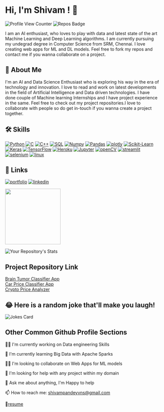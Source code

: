 
# Hi, I'm Shivam ! 👋

![Profile View Counter](https://komarev.com/ghpvc/?username=shivampandeyvns)
![Repos Badge](https://badges.pufler.dev/repos/shivampandeyvns)

I am an AI enthusiast, who loves to play with data and latest state of the art Machine Learning and Deep Learning algorithms.
I am currently pursuing my undegrad degree in Computer Science from SRM, Chennai.
I love creating web apps for ML and DL models.
Feel free to fork my repos and contact me if you wanna collaborate on a project.


## 🚀 About Me
I'm an AI and Data Science Enthusiast who is exploring his way in the era of technology and innovation.
I love to read and work on latest developments in the field of Artificial Intelligence and Data driven technologies.
I have done couple of Machine learning Internships and I have project experience in the same.
Feel free to check out my project repositories.I love to collaborate with people so do get in-touch if you wanna create a project together.
 


## 🛠 Skills
[![Python](https://img.shields.io/badge/Python-3776AB?style=for-the-badge&logo=python&logoColor=white)](https://github.com/tterb/atomic-design-ui/blob/master/LICENSEs)
[![C](https://img.shields.io/badge/C-00599C?style=for-the-badge&logo=c&logoColor=white)]()
[![C++](https://img.shields.io/badge/C%2B%2B-00599C?style=for-the-badge&logo=c%2B%2B&logoColor=white)]()
[![SQL](https://img.shields.io/badge/MySQL-00000F?style=for-the-badge&logo=mysql&logoColor=white)]()
[![Numpy](https://img.shields.io/badge/Numpy-777BB4?style=for-the-badge&logo=numpy&logoColor=white)]()
[![Pandas](https://img.shields.io/badge/Pandas-2C2D72?style=for-the-badge&logo=pandas&logoColor=white)]()
[![plotly](https://img.shields.io/badge/Plotly-239120?style=for-the-badge&logo=plotly&logoColor=white)]()
[![Scikit-Learn](https://img.shields.io/badge/scikit_learn-F7931E?style=for-the-badge&logo=scikit-learn&logoColor=white)]()
[![Keras](https://img.shields.io/badge/Keras-D00000?style=for-the-badge&logo=Keras&logoColor=white)]()
[![TensorFlow](https://img.shields.io/badge/TensorFlow-FF6F00?style=for-the-badge&logo=tensorflow&logoColor=white)]()
[![Heroku](https://img.shields.io/badge/Heroku-430098?style=for-the-badge&logo=heroku&logoColor=white)]()
[![Jupyter](https://img.shields.io/badge/Jupyter-F37626.svg?&style=for-the-badge&logo=Jupyter&logoColor=white)]()
[![openCV](https://img.shields.io/badge/OpenCV-27338e?style=for-the-badge&logo=OpenCV&logoColor=white)]()
[![streamlit](https://img.shields.io/badge/Streamlit-FF4B4B?style=for-the-badge&logo=Streamlit&logoColor=white)]()
[![selenium](https://img.shields.io/badge/Selenium-43B02A?style=for-the-badge&logo=Selenium&logoColor=white)]()
[![linux](https://img.shields.io/badge/Ubuntu-E95420?style=for-the-badge&logo=ubuntu&logoColor=white)]()
## 🔗 Links
[![portfolio](https://img.shields.io/badge/my_portfolio-000?style=for-the-badge&logo=ko-fi&logoColor=white)](https://sp7287.wixsite.com/shivam-portfolio)
[![linkedin](https://img.shields.io/badge/linkedin-0A66C2?style=for-the-badge&logo=linkedin&logoColor=white)](https://www.linkedin.com/in/shivampandey0303)

<img height="180em" src="https://github-readme-stats.vercel.app/api?username=shivampandeyvns&show_icons=true&hide_border=true&&count_private=true&include_all_commits=true" />

![Your Repository's Stats](https://github-readme-stats.vercel.app/api/top-langs/?username=shivampandeyvns&theme=blue-green)

## Project Repository Link
[Brain Tumor Classifier App](https://github.com/shivampandeyvns/DMProject)  
[Car Price Classifier App](https://github.com/shivampandeyvns/Car-price-app)  
[Crypto Price Analyzer](https://github.com/shivampandeyvns/Crypto-price-streamlit-app)  

## 😂 Here is a random joke that'll make you laugh!
![Jokes Card](https://readme-jokes.vercel.app/api)


## Other Common Github Profile Sections
👩‍💻 I'm currently working on Data engineering Skills

🧠 I'm currently learning Big Data with Apache Sparks

👯‍♀️ I'm looking to collaborate on Web Apps for ML models

🤔 I'm looking for help with any project within my domain

💬 Ask me about anything, I'm Happy to help

📫 How to reach me: shivampandeyvns@gmail.com

📄[resume](https://drive.google.com/file/d/1c3NBqa1UMWAi9ydlJDmkGL27oU8sJ0TS/view?usp=sharing)

